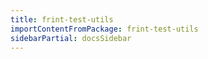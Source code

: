 ```yaml
---
title: frint-test-utils
importContentFromPackage: frint-test-utils
sidebarPartial: docsSidebar
---
```

